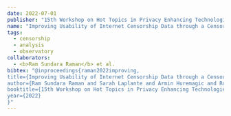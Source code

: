 ```yaml
---
date: 2022-07-01
publisher: "15th Workshop on Hot Topics in Privacy Enhancing Technologies (HotPETs)"
name: "Improving Usability of Internet Censorship Data through a Censorship Dashboard"
tags:
  - censorship
  - analysis
  - observatory
collaborators:
  - <b>Ram Sundara Raman</b> et al.
bibtex: "@inproceedings{raman2022improving,
title={Improving Usability of Internet Censorship Data through a Censorship Dashboard,
author={Ram Sundara Raman and Sarah Laplante and Armin Huremagic and Roya Ensafi},
booktitle={15th Workshop on Hot Topics in Privacy Enhancing Technologies (HotPETs)},
year={2022}
}"
---
```

